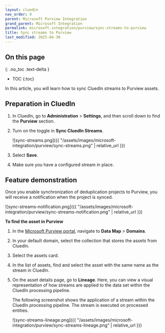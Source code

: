 ```yaml
---
layout: cluedin
nav_order: 9
parent: Microsoft Purview Integration
grand_parent: Microsoft Integration
permalink: microsoft-integration/purview/sync-streams-to-purview
title: Sync streams to Purview
last_modified: 2025-04-30
---
```

## On this page
{: .no_toc .text-delta }
- TOC
{:toc}

In this article, you will learn how to sync CluedIn streams to Purview assets.

## Preparation in CluedIn

1. In CluedIn, go to **Administration** > **Settings**, and then scroll down to find the **Purview** section.
    
1. Turn on the toggle in **Sync CluedIn Streams**.

    ![sync-streams.png]({{ "/assets/images/microsoft-integration/purview/sync-streams.png" | relative_url }})

1. Select **Save**.

1. Make sure you have a configured stream in place.

## Feature demonstration

Once you enable synchronization of deduplication projects to Purview, you will receive a notification when the project is synced.

![sync-streams-notification.png]({{ "/assets/images/microsoft-integration/purview/sync-streams-notification.png" | relative_url }})

**To find the asset in Purview**

1. In the [Microsoft Purview portal](https://purview.microsoft.com/), navigate to **Data Map** > **Domains**.

1. In your default domain, select the collection that stores the assets from CluedIn.

1. Select the assets card.

1. In the list of assets, find and select the asset with the same name as the stream in CluedIn.

1. On the asset details page, go to **Lineage**. Here, you can view a visual representation of how streams are applied to the data set within the CluedIn processing pipeline.

    The following screenshot shows the application of a stream within the CluedIn processing pipeline. The stream is executed on processed entities.

    ![sync-streams-lineage.png]({{ "/assets/images/microsoft-integration/purview/sync-streams-lineage.png" | relative_url }})